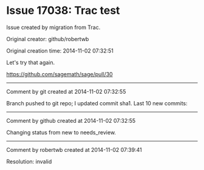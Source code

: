 # Issue 17038: Trac test

Issue created by migration from Trac.

Original creator: github/robertwb

Original creation time: 2014-11-02 07:32:51

Let's try that again.

https://github.com/sagemath/sage/pull/30


---

Comment by git created at 2014-11-02 07:32:55

Branch pushed to git repo; I updated commit sha1. Last 10 new commits:


---

Comment by github created at 2014-11-02 07:32:55

Changing status from new to needs_review.


---

Comment by robertwb created at 2014-11-02 07:39:41

Resolution: invalid
